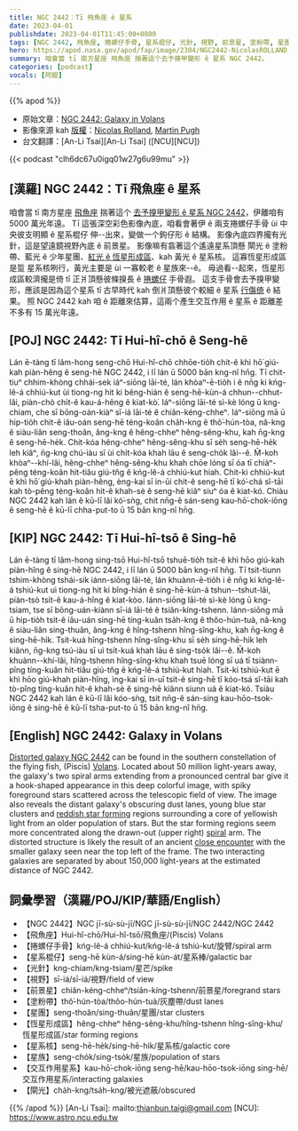 ```yaml
---
title: NGC 2442：Tī 飛魚座 ê 星系
date: 2023-04-01
publishdate: 2023-04-01T11:45:00+0800
tags: [NGC 2442, 飛魚座, 捲螺仔手骨, 星系棍仔, 光針, 視野, 前景星, 塗粉帶, 星團, 恆星形成區, 星系核, 星族, 交互作用星系, 閘光]
hero: https://apod.nasa.gov/apod/fap/image/2304/NGC2442-NicolasROLLAND_signatur1024.jpg
summary: 咱會當 tī 南方星座 飛魚座 揣著這个去予搝甲變形 ê 星系 NGC 2442。
categories: [podcast]
vocals: [阿錕]
---
```


{{% apod %}}

- 原始文章：[NGC 2442: Galaxy in Volans](https://apod.nasa.gov/apod/ap230401.html)
- 影像來源 kah [版權][copyright]：[Nicolas Rolland](https://nicolasillustrations.com/), [Martin Pugh](https://www.martinpughastrophotography.space/about)
- 台文翻譯：[An-Li Tsai][An-Li Tsai] ([NCU][NCU])

{{< podcast "clh6dc67u0igq01w27g6u99mu" >}}

## [漢羅] NGC 2442：Tī 飛魚座 ê 星系
咱會當 tī 南方星座 [飛魚座][Volans] 揣著這个 [去予搝甲變形 ê 星系 NGC 2442][Distorted galaxy NGC 2442]，伊離咱有 5000 萬光年遠。
Tī 這張深空彩色影像內底，咱看會著伊 ê 兩支捲螺仔手骨 ùi 中央彼支明顯 ê 星系棍仔 伸--出來，變做一个鉤仔形 ê 結構。
影像內底四界攏有光針，這是望遠鏡視野內底 ê 前景星。
影像嘛有翕著這个遙遠星系頂懸 閘光 ê 塗粉帶、藍光 ê 少年星團、[紅光 ê 恆星形成區][reddish star forming]、kah 黃光 ê 星系核。
這寡恆星形成區 是踅 星系核咧行，黃光主要是 ùi 一寡較老 ê 星族來--ê。
毋過看--起來，恆星形成區較濟攏是倚 tī 正爿頂懸彼條搝長 ê [捲螺仔][spiral] 手骨遐。
這支手骨會去予搝甲變形，應該是因為這个星系 tī 古早時代 kah 倒爿頂懸彼个較細 ê 星系 [行傷倚][close encounter] ê 結果。
照 NGC 2442 kah 咱 ê 距離來估算，這兩个產生交互作用 ê 星系 ê 距離差不多有 15 萬光年遠。

## [POJ] NGC 2442: Tī Hui-hî-chō ê Seng-hē
Lán ē-tàng tī lâm-hong seng-chō Hui-hî-chō chhōe-tio̍h chit-ê khì hō͘ giú-kah piàn-hêng ê seng-hē NGC 2442, i lī lán ū 5000 bān kng-nî hn̄g.
Tī chit-tiuⁿ chhim-khòng chhái-sek iáⁿ-siōng lāi-té, lán khòaⁿ-ē-tio̍h i ê nn̄g ki kńg-lê-á chhiú-kut ùi tiong-ng hit ki bêng-hián ê seng-hē-kùn-á chhun--chhut-lâi, piàn-chò chi̍t-ê kau-á-hêng ê kiat-kò͘.
Iáⁿ-siōng lāi-té sì-kè lóng ū kng-chiam, che sī bōng-oán-kiàⁿ sī-iá lāi-té ê chiân-kéng-chheⁿ.
Iáⁿ-siōng mā ū hip-tio̍h chit-ê iâu-oán seng-hē téng-koân cha̍h-kng ê thô͘-hún-tòa, nâ-kng ê siàu-liân seng-thoân, âng-kng ê hêng-chheⁿ hêng-sêng-khu, kah n̄g-kng ê seng-hē-he̍k.
Chit-kóa hêng-chheⁿ hêng-sêng-khu sī se̍h seng-hē-he̍k leh kiâⁿ, n̄g-kng chú-iàu sī ùi chi̍t-kóa khah lāu ê seng-cho̍k lâi--ê.
M̄-koh khòaⁿ--khí-lâi, hêng-chheⁿ hêng-sêng-khu khah chōe lóng sī óa tī chiàⁿ-pêng téng-koân hit-tiâu giú-tn̂g ê kńg-lê-á chhiú-kut hiah.
Chit-ki chhiú-kut ē khì hō͘ giú-khah piàn-hêng, èng-kai sī in-ūi chit-ê seng-hē tī kó͘-chá sî-tāi kah tò-pêng téng-koân hit-ê khah-sè ê seng-hē kiâⁿ siuⁿ óa ê kiat-kó.
Chiàu NGC 2442 kah lán ê kū-lī lâi kó͘-sǹg, chit nn̄g-ê sán-seng kau-hō͘-chok-iōng ê seng-hē ê kū-lī chha-put-to ū 15 bān kng-nî hn̄g.

## [KIP] NGC 2442: Tī Hui-hî-tsō ê Sing-hē
Lán ē-tàng tī lâm-hong sing-tsō Hui-hî-tsō tshuē-tio̍h tsit-ê khì hōo giú-kah piàn-hîng ê sing-hē NGC 2442, i lī lán ū 5000 bān kng-nî hn̄g.
Tī tsit-tiunn tshim-khòng tshái-sik iánn-siōng lāi-té, lán khuànn-ē-tio̍h i ê nn̄g ki kńg-lê-á tshiú-kut uì tiong-ng hit ki bîng-hián ê sing-hē-kùn-á tshun--tshut-lâi, piàn-tsò tsi̍t-ê kau-á-hîng ê kiat-kòo.
Iánn-siōng lāi-té sì-kè lóng ū kng-tsiam, tse sī bōng-uán-kiànn sī-iá lāi-té ê tsiân-kíng-tshenn.
Iánn-siōng mā ū hip-tio̍h tsit-ê iâu-uán sing-hē tíng-kuân tsa̍h-kng ê thôo-hún-tuà, nâ-kng ê siàu-liân sing-thuân, âng-kng ê hîng-tshenn hîng-sîng-khu, kah n̄g-kng ê sing-hē-hi̍k.
Tsit-kuá hîng-tshenn hîng-sîng-khu sī se̍h sing-hē-hi̍k leh kiânn, n̄g-kng tsú-iàu sī uì tsi̍t-kuá khah lāu ê sing-tso̍k lâi--ê.
M̄-koh khuànn--khí-lâi, hîng-tshenn hîng-sîng-khu khah tsuē lóng sī uá tī tsiànn-pîng tíng-kuân hit-tiâu giú-tn̂g ê kńg-lê-á tshiú-kut hiah.
Tsit-ki tshiú-kut ē khì hōo giú-khah piàn-hîng, ìng-kai sī in-uī tsit-ê sing-hē tī kóo-tsá sî-tāi kah tò-pîng tíng-kuân hit-ê khah-sè ê sing-hē kiânn siunn uá ê kiat-kó.
Tsiàu NGC 2442 kah lán ê kū-lī lâi kóo-sǹg, tsit nn̄g-ê sán-sing kau-hōo-tsok-iōng ê sing-hē ê kū-lī tsha-put-to ū 15 bān kng-nî hn̄g.

## [English] NGC 2442: Galaxy in Volans
[Distorted galaxy NGC 2442][Distorted galaxy NGC 2442] can be found in the southern constellation of the flying fish, (Piscis) [Volans][Volans].
Located about 50 million light-years away, the galaxy's two spiral arms extending from a pronounced central bar give it a hook-shaped appearance in this deep colorful image, with spiky foreground stars scattered across the telescopic field of view.
The image also reveals the distant galaxy's obscuring dust lanes, young blue star clusters and [reddish star forming][reddish star forming] regions surrounding a core of yellowish light from an older population of stars.
But the star forming regions seem more concentrated along the drawn-out (upper right) [spiral][spiral] arm.
The distorted structure is likely the result of an ancient [close encounter][close encounter] with the smaller galaxy seen near the top left of the frame.
The two interacting galaxies are separated by about 150,000 light-years at the estimated distance of NGC 2442.

## 詞彙學習（漢羅/POJ/KIP/華語/English）
- 【NGC 2442】NGC jī-sù-sù-jī/NGC jī-sù-sù-jī/NGC 2442/NGC 2442
- 【飛魚座】Hui-hî-chō/Hui-hî-tsō/飛魚座/(Piscis) Volans
- 【捲螺仔手骨】kńg-lê-á chhiú-kut/kńg-lê-á tshiú-kut/旋臂/spiral arm
- 【星系棍仔】seng-hē kùn-á/sing-hē kùn-át/星系棒/galactic bar
- 【光針】kng-chiam/kng-tsiam/星芒/spike
- 【視野】sī-iá/sī-iá/視野/field of view
- 【前景星】chiân-kéng-chheⁿ/tsiân-kíng-tshenn/前景星/foregrand stars
- 【塗粉帶】thô͘-hún-tòa/thôo-hún-tuà/灰塵帶/dust lanes
- 【星團】seng-thoân/sing-thuân/星團/star clusters
- 【恆星形成區】hêng-chheⁿ hêng-sêng-khu/hîng-tshenn hîng-sîng-khu/恆星形成區/star forming regions
- 【星系核】seng-hē-he̍k/sing-hē-hi̍k/星系核/galactic core
- 【星族】seng-cho̍k/sing-tso̍k/星族/population of stars
- 【交互作用星系】kau-hō͘-chok-iōng seng-hē/kau-hōo-tsok-iōng sing-hē/交互作用星系/interacting galaxies
- 【閘光】cha̍h-kng/tsa̍h-kng/被光遮蔽/obscured


{{% /apod %}}
[An-Li Tsai]: mailto:thianbun.taigi@gmail.com
[NCU]: https://www.astro.ncu.edu.tw

[copyright]: https://apod.nasa.gov/apod/fap/lib/about_apod.html#srapply
[License]: https://creativecommons.org/licenses/by/2.0/

[Distorted galaxy NGC 2442]:https://esahubble.org/news/heic1108/
[Volans]:http://en.wikipedia.org/wiki/Volans
[reddish star forming]:https://apod.nasa.gov/apod/ap061123.html
[spiral]:http://cass.ucsd.edu/public/tutorial/Galaxies.html
[close encounter]:http://arxiv.org/abs/astro-ph/9701015
